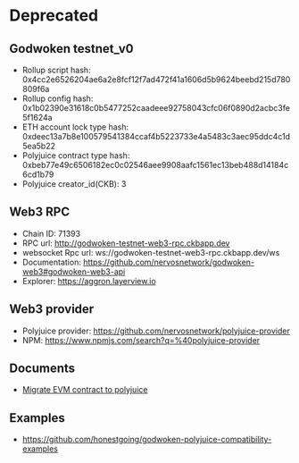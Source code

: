 # Deprecated

## Godwoken testnet_v0

* Rollup script hash: 0x4cc2e6526204ae6a2e8fcf12f7ad472f41a1606d5b9624beebd215d780809f6a
* Rollup config hash: 0x1b02390e31618c0b5477252caadeee92758043cfc06f0890d2acbc3fe5f1624a
* ETH account lock type hash: 0xdeec13a7b8e100579541384ccaf4b5223733e4a5483c3aec95ddc4c1d5ea5b22
* Polyjuice contract type hash: 0xbeb77e49c6506182ec0c02546aee9908aafc1561ec13beb488d14184c6cd1b79
* Polyjuice creator_id(CKB): 3

## Web3 RPC

* Chain ID: 71393
* RPC url: http://godwoken-testnet-web3-rpc.ckbapp.dev
* websocket Rpc url: ws://godwoken-testnet-web3-rpc.ckbapp.dev/ws
* Documentation: https://github.com/nervosnetwork/godwoken-web3#godwoken-web3-api
* Explorer: https://aggron.layerview.io

## Web3 provider

* Polyjuice provider: https://github.com/nervosnetwork/polyjuice-provider
* NPM: https://www.npmjs.com/search?q=%40polyjuice-provider

## Documents

* [Migrate EVM contract to polyjuice](https://github.com/nervosnetwork/godwoken/blob/master/docs/migrate_evm_contract_to_polyjuice.md)

## Examples

* https://github.com/honestgoing/godwoken-polyjuice-compatibility-examples
